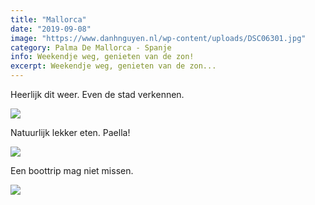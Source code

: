```yaml
---
title: "Mallorca"
date: "2019-09-08"
image: "https://www.danhnguyen.nl/wp-content/uploads/DSC06301.jpg"
category: Palma De Mallorca - Spanje
info: Weekendje weg, genieten van de zon!
excerpt: Weekendje weg, genieten van de zon...
---
```


Heerlijk dit weer. Even de stad verkennen.

![](https://www.danhnguyen.nl/wp-content/uploads//Screenshot_2020-05-25_at_16.30.54.png)

Natuurlijk lekker eten. Paella!

![](https://www.danhnguyen.nl/wp-content/uploads//Screenshot_2020-05-25_at_16.30.43.png)

Een boottrip mag niet missen.

![](https://www.danhnguyen.nl/wp-content/uploads//Screenshot_2020-05-25_at_16.31.08.png)
